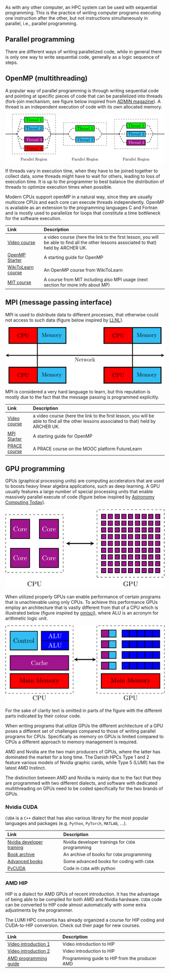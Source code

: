As with any other computer, an HPC system can be used with sequential programming. This is the practice of writing computer programs executing one instruction after the other, but not instructions simultaneously in parallel, i.e., parallel programming.

## Parallel programming

There are different ways of writing parallelized code, while in general there is only one way to write sequential code, generally as a logic sequence of steps.

## OpenMP (multithreading)

A popular way of parallel programming is through writing sequential code and pointing at specific pieces of code that can be parallelized into threads (fork-join mechanism, see figure below inspired from [ADMIN magazine](https://www.admin-magazine.com/var/ezflow_site/storage/images/media/images/pymp_01/172579-1-eng-US/Pymp_01_reference.png)). A thread is an independent execution of code with its own allocated memory.

![multi](./img/multithreading.png)

If threads vary in execution time, when they have to be joined together to collect data, some threads might have to wait for others, leading to loss of execution time. It is up to the programmer to best balance the distribution of threads to optimize execution times when possible.

Modern CPUs support openMP in a natural way, since they are usually multicore CPUs and each core can execute threads independently. OpenMP is available as an extension to the programming languages C and Fortran and is mostly used to parallelize for loops that constitute a time bottleneck for the software execution.

| Link    | Description                          |
| :---------- | :----------------------------------- |
| [Video course](https://www.youtube.com/watch?v=2GwZKJ4QpME)       | a video course (here the link to the first lesson, you will be able to find all the other lessons associated to that) held by  ARCHER UK. |
| [OpenMP Starter](https://chryswoods.com/beginning_openmp/)      | A starting guide for OpenMP |
| [WikiToLearn course](https://en.wikitolearn.org/Course:Parallel_programming_with_OpenMP_and_MPI)      | An OpenMP course from WikiToLearn |
| [MIT course](https://ocw.mit.edu/courses/earth-atmospheric-and-planetary-sciences/12-950-parallel-programming-for-multicore-machines-using-openmp-and-mpi-january-iap-2010/)      | A course from MIT including also MPI usage (next section for more info about MP) |

## MPI (message passing interface)

MPI is used to distribute data to different processes, that otherwise could not access to such data (figure below inspired by [LLNL](https://hpc-tutorials.llnl.gov/mpi/what_is_mpi/)). 

![distributed memory](./img/distributed_memory.png)

MPI is considered a very hard language to learn, but this reputation is mostly due to the fact that the message passing is programmed explicitly.

| Link  | Description                          |
| :---------- | :----------------------------------- |
| [Video course](https://www.youtube.com/watch?v=R5rIoAkEJBE)       | a video course (here the link to the first lesson, you will be able to find all the other lessons associated to that) held by  ARCHER UK. |
| [MPI Starter](https://chryswoods.com/beginning_mpi/)      | A starting guide for OpenMP |
| [PRACE course](https://www.futurelearn.com/info/courses/python-in-hpc/0/steps/65139)      | A PRACE course on the MOOC platform FutureLearn |

## GPU programming

GPUs (graphical processing units) are computing accelerators that are used to boosts heavy linear algebra applications, such as deep learning. A GPU usually features a large number of special processing units that enable massively parallel execute of code (figure below inspired by [Astronomy Computing Today](https://astrocompute.files.wordpress.com/2011/03/gpu-computing-feature.jpg)).

![gpu](./img/gpu.png)

When utilized properly GPUs can enable performance of certain programs that is unachievable using only CPUs. To achieve this performance GPUs employ an architecture that is vastly different from that of a CPU which is illustrated below (figure inspired by [omisci](https://www.omnisci.com/technical-glossary/cpu-vs-gpu)), where ALU is an acronym for arithmetic logic unit.

![architechture](./img/architecture.png)

For the sake of clarity text is omitted in parts of the figure with the different parts indicated by their colour code.

When writing programs that utilize GPUs the different architecture of a GPU poses a different set of challenges compared to those of writing parallel programs for CPUs. Specifically as memory on GPUs is limited compared to CPUs a different approach to memory management is required.

AMD and Nvidia are the two main producers of GPUs, where the latter has dominated the market for a long time. The Danish HPCs Type 1 and 2 feature various models of Nvidia graphic cards, while Type 5 (LUMI) has the latest AMD Instinct.

The distinction between AMD and Nvidia is mainly due to the fact that they are programmed with two different dialects, and software with dedicated multithreading on GPUs need to be coded specifically for the two brands of GPUs.

### Nvidia CUDA

`CUDA` is a `C++` dialect that has also various library for the most popular languages and packages (e.g. `Python`, `PyTorch`, `MATLAB`, ...).

| Link   | Description                          |
| :---------- | :----------------------------------- |
| [Nvidia developer training](https://developer.nvidia.com/cuda-education-training)       | Nvidia developer trainings for `CUDA` programming |
| [Book archive](https://developer.nvidia.com/cuda-books-archive)      | An archive of books for `CUDA` programming |
| [Advanced books](https://bookauthority.org/books/new-cuda-books)      | Some advanced books for coding with `CUDA` |
| [PyCUDA](https://developer.nvidia.com/how-to-cuda-python)      | Code in `CUDA` with python |

### AMD HIP

HIP is a dialect for AMD GPUs of recent introduction. It has the advantage of being able to be compiled for both AMD and Nvidia hardware. `CUDA` code can be converted to HIP code almost automatically with some extra adjustments by the programmer.

The LUMI HPC consortia has already organized a course for HIP coding and CUDA-to-HIP conversion. Check out their page for new courses.

| Link       | Description                          |
| :---------- | :----------------------------------- |
| [Video introduction 1](https://www.youtube.com/watch?v=3ZXbRJVvgJs)       | Video introduction to HIP |
| [Video introduction 2](https://www.youtube.com/watch?v=57FwfePRd-Y)      | Video introduction to HIP |
| [AMD programming guide](https://rocmdocs.amd.com/en/latest/Programming_Guides/Programming-Guides.html)      | Programming guide to HIP from the producer AMD |
